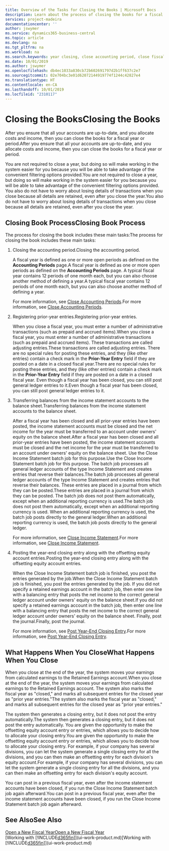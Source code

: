 ```yaml
---
title: Overview of the Tasks for Closing the Books | Microsoft Docs
description: Learn about the process of closing the books for a fiscal year or period, and what happens after you close at the end of a year.
services: project-madeira
documentationcenter: ''
author: jswymer
ms.service: dynamics365-business-central
ms.topic: article
ms.devlang: na
ms.tgt_pltfrm: na
ms.workload: na
ms.search.keywords: year closing, close accounting period, close fiscal year, bank account detailed trial balance
ms.date: 10/01/2019
ms.author: jswymer
ms.openlocfilehash: db4ec1033a830cb72b602691797d2b1ff637c2e7
ms.sourcegitcommit: 02e704bc3e01d62072144919774f1244c42827e4
ms.translationtype: HT
ms.contentlocale: en-CA
ms.lasthandoff: 10/01/2019
ms.locfileid: "2310117"
---
```

# <a name="closing-the-books"></a><span data-ttu-id="10209-103">Closing the Books</span><span class="sxs-lookup"><span data-stu-id="10209-103">Closing the Books</span></span>
<span data-ttu-id="10209-104">After you ensure that all your accounts are up-to-date, and you allocate costs and income, then you can close the books for a fiscal year or period.</span><span class="sxs-lookup"><span data-stu-id="10209-104">After you ensure that all your accounts are up-to-date, and you allocate costs and income, then you can close the books for a fiscal year or period.</span></span>

<span data-ttu-id="10209-105">You are not required to close a year, but doing so will make working in the system easier for you because you will be able to take advantage of the convenient filtering options provided.</span><span class="sxs-lookup"><span data-stu-id="10209-105">You are not required to close a year, but doing so will make working in the system easier for you because you will be able to take advantage of the convenient filtering options provided.</span></span> <span data-ttu-id="10209-106">You also do not have to worry about losing details of transactions when you close because all details are retained, even after you close the year.</span><span class="sxs-lookup"><span data-stu-id="10209-106">You also do not have to worry about losing details of transactions when you close because all details are retained, even after you close the year.</span></span>

## <a name="closing-book-process"></a><span data-ttu-id="10209-107">Closing Book Process</span><span class="sxs-lookup"><span data-stu-id="10209-107">Closing Book Process</span></span>
<span data-ttu-id="10209-108">The process for closing the book includes these main tasks:</span><span class="sxs-lookup"><span data-stu-id="10209-108">The process for closing the book includes these main tasks:</span></span>

1. <span data-ttu-id="10209-109">Closing the accounting period.</span><span class="sxs-lookup"><span data-stu-id="10209-109">Closing the accounting period.</span></span>

    <span data-ttu-id="10209-110">A fiscal year is defined as one or more open periods as defined on the **Accounting Periods** page.</span><span class="sxs-lookup"><span data-stu-id="10209-110">A fiscal year is defined as one or more open periods as defined on the **Accounting Periods** page.</span></span> <span data-ttu-id="10209-111">A typical fiscal year contains 12 periods of one month each, but you can also choose another method of defining a year.</span><span class="sxs-lookup"><span data-stu-id="10209-111">A typical fiscal year contains 12 periods of one month each, but you can also choose another method of defining a year.</span></span>

    <span data-ttu-id="10209-112">For more information, see [Close Accounting Periods](year-close-account-periods.md).</span><span class="sxs-lookup"><span data-stu-id="10209-112">For more information, see [Close Accounting Periods](year-close-account-periods.md).</span></span>
2. <span data-ttu-id="10209-113">Registering prior-year entries.</span><span class="sxs-lookup"><span data-stu-id="10209-113">Registering prior-year entries.</span></span>

    <span data-ttu-id="10209-114">When you close a fiscal year, you must enter a number of administrative transactions (such as prepaid and accrued items).</span><span class="sxs-lookup"><span data-stu-id="10209-114">When you close a fiscal year, you must enter a number of administrative transactions (such as prepaid and accrued items).</span></span> <span data-ttu-id="10209-115">These transactions are called adjusting entries.</span><span class="sxs-lookup"><span data-stu-id="10209-115">These transactions are called adjusting entries.</span></span> <span data-ttu-id="10209-116">There are no special rules for posting these entries, and they (like other entries) contain a check mark in the **Prior-Year Entry** field if they are posted on a date in a closed fiscal year.</span><span class="sxs-lookup"><span data-stu-id="10209-116">There are no special rules for posting these entries, and they (like other entries) contain a check mark in the **Prior-Year Entry** field if they are posted on a date in a closed fiscal year.</span></span> <span data-ttu-id="10209-117">Even though a fiscal year has been closed, you can still post general ledger entries to it.</span><span class="sxs-lookup"><span data-stu-id="10209-117">Even though a fiscal year has been closed, you can still post general ledger entries to it.</span></span>
3. <span data-ttu-id="10209-118">Transferring balances from the income statement accounts to the balance sheet.</span><span class="sxs-lookup"><span data-stu-id="10209-118">Transferring balances from the income statement accounts to the balance sheet.</span></span>

    <span data-ttu-id="10209-119">After a fiscal year has been closed and all prior-year entries have been posted, the income statement accounts must be closed and the net income for the year must be transferred to an account under owners' equity on the balance sheet.</span><span class="sxs-lookup"><span data-stu-id="10209-119">After a fiscal year has been closed and all prior-year entries have been posted, the income statement accounts must be closed and the net income for the year must be transferred to an account under owners' equity on the balance sheet.</span></span> <span data-ttu-id="10209-120">Use the Close Income Statement batch job for this purpose.</span><span class="sxs-lookup"><span data-stu-id="10209-120">Use the Close Income Statement batch job for this purpose.</span></span> <span data-ttu-id="10209-121">The batch job processes all general ledger accounts of the type Income Statement and creates entries that reverse their balances.</span><span class="sxs-lookup"><span data-stu-id="10209-121">The batch job processes all general ledger accounts of the type Income Statement and creates entries that reverse their balances.</span></span> <span data-ttu-id="10209-122">These entries are placed in a journal from which they can be posted.</span><span class="sxs-lookup"><span data-stu-id="10209-122">These entries are placed in a journal from which they can be posted.</span></span> <span data-ttu-id="10209-123">The batch job does not post them automatically, except when an additional reporting currency is used.</span><span class="sxs-lookup"><span data-stu-id="10209-123">The batch job does not post them automatically, except when an additional reporting currency is used.</span></span> <span data-ttu-id="10209-124">When an additional reporting currency is used, the batch job posts directly to the general ledger.</span><span class="sxs-lookup"><span data-stu-id="10209-124">When an additional reporting currency is used, the batch job posts directly to the general ledger.</span></span>

    <span data-ttu-id="10209-125">For more information, see [Close Income Statement](year-close-income-statement.md).</span><span class="sxs-lookup"><span data-stu-id="10209-125">For more information, see [Close Income Statement](year-close-income-statement.md).</span></span>
4. <span data-ttu-id="10209-126">Posting the year-end closing entry along with the offsetting equity account entries.</span><span class="sxs-lookup"><span data-stu-id="10209-126">Posting the year-end closing entry along with the offsetting equity account entries.</span></span>

    <span data-ttu-id="10209-127">When the Close Income Statement batch job is finished, you post the entries generated by the job.</span><span class="sxs-lookup"><span data-stu-id="10209-127">When the Close Income Statement batch job is finished, you post the entries generated by the job.</span></span> <span data-ttu-id="10209-128">If you did not specify a retained earnings account in the batch job, then enter one line with a balancing entry that posts the net income to the correct general ledger account under owners' equity on the balance sheet.</span><span class="sxs-lookup"><span data-stu-id="10209-128">If you did not specify a retained earnings account in the batch job, then enter one line with a balancing entry that posts the net income to the correct general ledger account under owners' equity on the balance sheet.</span></span> <span data-ttu-id="10209-129">Finally, post the journal.</span><span class="sxs-lookup"><span data-stu-id="10209-129">Finally, post the journal.</span></span>

    <span data-ttu-id="10209-130">For more information, see [Post Year-End Closing Entry](year-how-post-year-end-close-entry.md).</span><span class="sxs-lookup"><span data-stu-id="10209-130">For more information, see [Post Year-End Closing Entry](year-how-post-year-end-close-entry.md).</span></span>

## <a name="what-happens-when-you-close"></a><span data-ttu-id="10209-131">What Happens When You Close</span><span class="sxs-lookup"><span data-stu-id="10209-131">What Happens When You Close</span></span>
<span data-ttu-id="10209-132">When you close at the end of the year, the system moves your earnings from calculated earnings to the Retained Earnings account.</span><span class="sxs-lookup"><span data-stu-id="10209-132">When you close at the end of the year, the system moves your earnings from calculated earnings to the Retained Earnings account.</span></span> <span data-ttu-id="10209-133">The system also marks the fiscal year as "closed," and marks all subsequent entries for the closed year as "prior year entries."</span><span class="sxs-lookup"><span data-stu-id="10209-133">The system also marks the fiscal year as "closed," and marks all subsequent entries for the closed year as "prior year entries."</span></span>

<span data-ttu-id="10209-134">The system then generates a closing entry, but it does not post the entry automatically.</span><span class="sxs-lookup"><span data-stu-id="10209-134">The system then generates a closing entry, but it does not post the entry automatically.</span></span> <span data-ttu-id="10209-135">You are given the opportunity to make the offsetting equity account entry or entries, which allows you to decide how to allocate your closing entry.</span><span class="sxs-lookup"><span data-stu-id="10209-135">You are given the opportunity to make the offsetting equity account entry or entries, which allows you to decide how to allocate your closing entry.</span></span> <span data-ttu-id="10209-136">For example, if your company has several divisions, you can let the system generate a single closing entry for all the divisions, and you can then make an offsetting entry for each division's equity account.</span><span class="sxs-lookup"><span data-stu-id="10209-136">For example, if your company has several divisions, you can let the system generate a single closing entry for all the divisions, and you can then make an offsetting entry for each division's equity account.</span></span>

<span data-ttu-id="10209-137">You can post in a previous fiscal year, even after the income statement accounts have been closed, if you run the Close Income Statement batch job again afterward.</span><span class="sxs-lookup"><span data-stu-id="10209-137">You can post in a previous fiscal year, even after the income statement accounts have been closed, if you run the Close Income Statement batch job again afterward.</span></span>

## <a name="see-also"></a><span data-ttu-id="10209-138">See Also</span><span class="sxs-lookup"><span data-stu-id="10209-138">See Also</span></span>
[<span data-ttu-id="10209-139">Open a New Fiscal Year</span><span class="sxs-lookup"><span data-stu-id="10209-139">Open a New Fiscal Year</span></span>](finance-how-open-new-fiscal-year.md)  
<span data-ttu-id="10209-140">[Working with [!INCLUDE[d365fin](includes/d365fin_md.md)]](ui-work-product.md)</span><span class="sxs-lookup"><span data-stu-id="10209-140">[Working with [!INCLUDE[d365fin](includes/d365fin_md.md)]](ui-work-product.md)</span></span>
